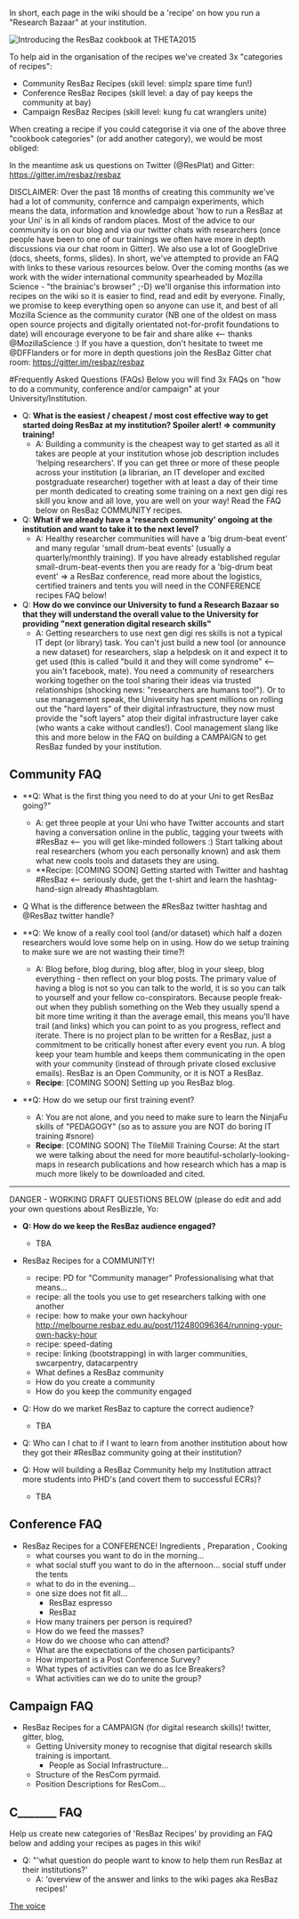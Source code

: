 In short, each page in the wiki should be a 'recipe' on how you run a "Research Bazaar" at your institution.

![Introducing the ResBaz cookbook at THETA2015](https://pbs.twimg.com/media/CEyZg3SVAAAbXk_.png)

To help aid in the organisation of the recipes we've created 3x "categories of recipes": 

  * Community ResBaz Recipes (skill level: simplz spare time fun!)
  * Conference ResBaz Recipes (skill level: a day of pay keeps the community at bay)
  * Campaign ResBaz Recipes (skill level: kung fu cat wranglers unite)

When creating a recipe if you could categorise it via one of the above three "cookbook categories" (or add another category), we would be most obliged: 

In the meantime ask us questions on Twitter (@ResPlat) and Gitter: https://gitter.im/resbaz/resbaz

DISCLAIMER: Over the past 18 months of creating this community we've had a lot of community, confernce and campaign experiments, which means the data, information and knowledge about 'how to run a ResBaz at your Uni' is in all kinds of random places.  Most of the advice to our community is on our blog and via our twitter chats with researchers (once people have been to one of our trainings we often have more in depth discussions via our chat room in Gitter).  We also use a lot of GoogleDrive (docs, sheets, forms, slides).  In short, we've attempted to provide an FAQ with links to these various resources below.  Over the coming months (as we work with the wider international community spearheaded by Mozilla Science - "the brainiac's browser" ;-D) we'll organise this information into recipes on the wiki so it is easier to find, read and edit by everyone.  Finally, we promise to keep everything open so anyone can use it, and best of all Mozilla Science as the community curator (NB one of the oldest on mass open source projects and digitally orientated not-for-profit foundations to date) will encourage everyone to be fair and share alike <-- thanks @MozillaScience :)  If you have a question, don't hesitate to tweet me @DFFlanders or for more in depth questions join the ResBaz Gitter chat room: https://gitter.im/resbaz/resbaz

#Frequently Asked Questions (FAQs)
Below you will find 3x FAQs on "how to do a community, conference and/or campaign" at your University/Institution.
  * Q: **What is the easiest / cheapest / most cost effective way to get started doing ResBaz at my institution? Spoiler alert! => community training!**
    * A: Building a community is the cheapest way to get started as all it takes are people at your institution whose job description includes 'helping researchers'.  If you can get three or more of these people across your institution (a librarian, an IT developer and excited postgraduate researcher) together with at least a day of their time per month dedicated to creating some training on a next gen digi res skill you know and all love, you are well on your way!  Read the FAQ below on ResBaz COMMUNITY recipes.
  * Q: **What if we already have a 'research community' ongoing at the institution and want to take it to the next level?**
    * A: Healthy researcher communities will have a 'big drum-beat event' and many regular 'small drum-beat events' (usually a quarterly/monthly training).  If you have already established regular small-drum-beat-events then you are ready for a 'big-drum beat event' => a ResBaz conference, read more about the logistics, certified trainers and tents you will need in the CONFERENCE recipes FAQ below!
  * Q: **How do we convince our University to fund a Research Bazaar so that they will understand the overall value to the University for providing "next generation digital research skills"**
    * A: Getting researchers to use next gen digi res skills is not a typical IT dept (or library) task.  You can't just build a new tool (or announce a new dataset) for researchers, slap a helpdesk on it and expect it to get used (this is called "build it and they will come syndrome" <-- you ain't facebook, mate).  You need a community of researchers working together on the tool sharing their ideas via trusted relationships (shocking news: "researchers are humans too!").  Or to use management speak, the University has spent millions on rolling out the "hard layers" of their digital infrastructure, they now must provide the "soft layers" atop their digital infrastructure layer cake (who wants a cake without candles!).  Cool management slang like this and more below in the FAQ on building a CAMPAIGN to get ResBaz funded by your institution.

## Community FAQ
  * **Q: What is the first thing you need to do at your Uni to get ResBaz going?"
    * A: get three people at your Uni who have Twitter accounts and start having a conversation online in the public, tagging your tweets with #ResBaz <-- you will get like-minded followers :)  Start talking about real researchers (whom you each personally known) and ask them what new cools tools and datasets they are using.
    * **Recipe: [COMING SOON] Getting started with Twitter and hashtag #ResBaz <-- seriously dude, get the t-shirt and learn the hashtag-hand-sign already #hashtagblam. 

  * Q What is the difference between the #ResBaz twitter hashtag and @ResBaz twitter handle? 

  * **Q: We know of a really cool tool (and/or dataset) which half a dozen researchers would love some help on in using.  How do we setup training to make sure we are not wasting their time?!
    * A: Blog before, blog during, blog after, blog in your sleep, blog everything - then reflect on your blog posts.  The primary value of having a blog is not so you can talk to the world, it is so you can talk to yourself and your fellow co-conspirators.  Because people freak-out when they publish something on the Web they usually spend a bit more time writing it than the average email, this means you'll have trail (and links) which you can point to as you progress, reflect and iterate.  There is no project plan to be written for a ResBaz, just a commitment to be critically honest after every event you run.  A blog keep your team humble and keeps them communicating in the open with your community (instead of through private closed exclusive emails).  ResBaz is an Open Community, or it is NOT a ResBaz.
    * **Recipe**: [COMING SOON] Setting up you ResBaz blog.

  * **Q: How do we setup our first training event?
    * A: You are not alone, and you need to make sure to learn the NinjaFu skills of "PEDAGOGY" (so as to assure you are NOT do boring IT training #snore)
    * **Recipe**: [COMING SOON] The TileMill Training Course: At the start we were talking about the need for more beautiful-scholarly-looking-maps in research publications and how research which has a map is much more likely to be downloaded and cited.


***
DANGER - WORKING DRAFT QUESTIONS BELOW (please do edit and add your own questions about ResBizzle, Yo:
  * **Q: How do we keep the ResBaz audience engaged?**
    * TBA

  * ResBaz Recipes for a COMMUNITY!
    * recipe: PD for "Community manager" Professionalising what that means...
    * recipe: all the tools you use to get researchers talking with one another
    * recipe: how to make your own hackyhour http://melbourne.resbaz.edu.au/post/112480096364/running-your-own-hacky-hour
    * recipe: speed-dating
    * recipe: linking (bootstrapping) in with larger communities, swcarpentry, datacarpentry
    * What defines a ResBaz community 
    * How do you create a community
    * How do you keep the community engaged
  * Q: How do we market ResBaz to capture the correct audience?
    * TBA
  * Q: Who can I chat to if I want to learn from another institution about how they got their #ResBaz community going at their institution?
  * Q: How will building a ResBaz Community help my Institution attract more students into PHD's (and covert them to successful ECRs)?
    * TBA

## Conference FAQ
  * ResBaz Recipes for a CONFERENCE!
Ingredients , Preparation , Cooking
    * what courses you want to do in the morning...
    * what social stuff you want to do in the afternoon... social stuff under the tents
    * what to do in the evening...
    * one size does not fit all... 
      * ResBaz espresso
      * ResBaz 
    * How many trainers per person is required?
    * How do we feed the masses?
    * How do we choose who can attend?
    * What are the expectations of the chosen participants?
    * How important is a Post Conference Survey?
    * What types of activities can we do as Ice Breakers?
    * What activities can we do to unite the group?
    

## Campaign FAQ
  * ResBaz Recipes for a CAMPAIGN (for digital research skills)! twitter, gitter, blog, 
    * Getting University money to recognise that digital research skills training is important.
      * People as Social Infrastructure...
    * Structure of the ResCom pyrmaid.
    * Position Descriptions for ResCom...
    

## C_______ FAQ
Help us create new categories of 'ResBaz Recipes' by providing an FAQ below and adding your recipes as pages in this wiki!
  * Q: "'what question do people want to know to help them run ResBaz at their institutions?'
    * A: 'overview of the answer and links to the wiki pages aka ResBaz recipes!'


[The voice](https://docs.google.com/document/d/10t8CxjUOIyVZ_ChUUPN5UYubiWmWBDxFURPIuC58ZAk/edit?usp=sharing)
